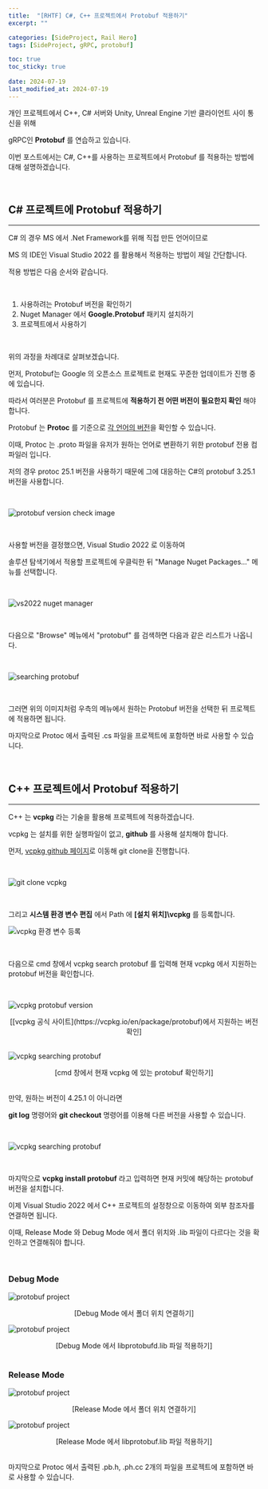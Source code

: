 ```yaml
---
title:  "[RHTF] C#, C++ 프로젝트에서 Protobuf 적용하기"
excerpt: ""

categories: [SideProject, Rail Hero]
tags: [SideProject, gRPC, protobuf]

toc: true
toc_sticky: true
 
date: 2024-07-19
last_modified_at: 2024-07-19
---
```


개인 프로젝트에서 C++, C# 서버와 Unity, Unreal Engine 기반 클라이언트 사이 통신을 위해  

gRPC인 **Protobuf** 를 연습하고 있습니다.  

이번 포스트에서는 C#, C++를 사용하는 프로젝트에서 Protobuf 를 적용하는 방법에 대해 설명하겠습니다.  

<br/>

## C# 프로젝트에 Protobuf 적용하기  

---

C# 의 경우 MS 에서 .Net Framework를 위해 직접 만든 언어이므로  

MS 의 IDE인 Visual Studio 2022 를 활용해서 적용하는 방법이 제일 간단합니다.  

적용 방법은 다음 순서와 같습니다.  

<br/>

1. 사용하려는 Protobuf 버전을 확인하기  
2. Nuget Manager 에서 **Google.Protobuf** 패키지 설치하기  
3. 프로젝트에서 사용하기  

<br/>

위의 과정을 차례대로 살펴보겠습니다.  

먼저, Protobuf는 Google 의 오픈소스 프로젝트로 현재도 꾸준한 업데이트가 진행 중에 있습니다.  

따라서 여러분은 Protobuf 를 프로젝트에 **적용하기 전 어떤 버전이 필요한지 확인** 해야 합니다.  

Protobuf 는 **Protoc** 를 기준으로 [각 언어의 버전](https://protobuf.dev/support/version-support/)을 확인할 수 있습니다.  

이때, Protoc 는 .proto 파일을 유저가 원하는 언어로 변환하기 위한 protobuf 전용 컴파일러 입니다.  

저의 경우 protoc 25.1 버전을 사용하기 때문에 그에 대응하는 C#의 protobuf 3.25.1 버전을 사용합니다.  

<br/>

![protobuf version check image](/assets/img/side_project_img/cs_nuget_manager_03.png)

<br/>

사용할 버전을 결정했으면, Visual Studio 2022 로 이동하여  

솔루션 탐색기에서 적용할 프로젝트에 우클릭한 뒤 "Manage Nuget Packages..." 메뉴를 선택합니다.  

<br/>

![vs2022 nuget manager](/assets/img/side_project_img/cs_nuget_manager_01.png)

<br/>

다음으로 "Browse" 메뉴에서 "protobuf" 를 검색하면 다음과 같은 리스트가 나옵니다.  

<br/>

![searching protobuf](/assets/img/side_project_img/cs_nuget_manager_02.png)

<br/>

그러면 위의 이미지처럼 우측의 메뉴에서 원하는 Protobuf 버전을 선택한 뒤 프로젝트에 적용하면 됩니다.  

마지막으로 Protoc 에서 출력된 .cs 파일을 프로젝트에 포함하면 바로 사용할 수 있습니다.  

<br/>

## C++ 프로젝트에서 Protobuf 적용하기

---

C++ 는 **vcpkg** 라는 기술을 활용해 프로젝트에 적용하겠습니다.  

vcpkg 는 설치를 위한 실행파일이 없고, **github** 를 사용해 설치해야 합니다.  

먼저, [vcpkg github 페이지](https://github.com/microsoft/vcpkg)로 이동해 git clone을 진행합니다.  

<br/>

![git clone vcpkg](/assets/img/side_project_img/cpp_vcpkg_protobuf_02.png)

<br/>

그리고 **시스템 환경 변수 편집** 에서 Path 에 **[설치 위치]\vcpkg** 를 등록합니다.  

![vcpkg 환경 변수 등록](/assets/img/side_project_img/cpp_vcpkg_protobuf_03.png)

<br/>

다음으로 cmd 창에서 vcpkg search protobuf 를 입력해 현재 vcpkg 에서 지원하는 protobuf 버전을 확인합니다.  

<br/>

![vcpkg protobuf version](/assets/img/side_project_img/cpp_vcpkg_protobuf_05.png)  
<center>[[vcpkg 공식 사이트](https://vcpkg.io/en/package/protobuf)에서 지원하는 버전 확인]</center>  

<br/>

![vcpkg searching protobuf](/assets/img/side_project_img/cpp_vcpkg_protobuf_04.png)  
<center>[cmd 창에서 현재 vcpkg 에 있는 protobuf 확인하기]</center>  

<br/>

만약, 원하는 버전이 4.25.1 이 아니라면  

**git log** 명령어와 **git checkout** 명령어를 이용해 다른 버전을 사용할 수 있습니다.  

<br/>

![vcpkg searching protobuf](/assets/img/side_project_img/cpp_vcpkg_protobuf_06.png)  

<br/>

마지막으로 **vcpkg install protobuf** 라고 입력하면 현재 커밋에 해당하는 protobuf 버전을 설치합니다.  

이제 Visual Studio 2022 에서 C++ 프로젝트의 설정창으로 이동하여 외부 참조자를 연결하면 됩니다.  

이때, Release Mode 와 Debug Mode 에서 폴더 위치와 .lib 파일이 다르다는 것을 확인하고 연결해줘야 합니다.  

<br/>

### Debug Mode
![protobuf project](/assets/img/side_project_img/cpp_vcpkg_protobuf_07.png)  
<center>[Debug Mode 에서 폴더 위치 연결하기]</center>  

![protobuf project](/assets/img/side_project_img/cpp_vcpkg_protobuf_09.png)  
<center>[Debug Mode 에서 libprotobufd.lib 파일 적용하기]</center>  

<br/>

### Release Mode
![protobuf project](/assets/img/side_project_img/cpp_vcpkg_protobuf_08.png)  
<center>[Release Mode 에서 폴더 위치 연결하기]</center>  

![protobuf project](/assets/img/side_project_img/cpp_vcpkg_protobuf_10.png)  
<center>[Release Mode 에서 libprotobuf.lib 파일 적용하기]</center>  

<br/>

마지막으로 Protoc 에서 출력된 .pb.h, .ph.cc 2개의 파일을 프로젝트에 포함하면 바로 사용할 수 있습니다.  



